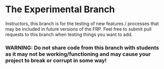 # The Experimental Branch
Instructors, this branch is for the testing of new features / processes that may be included in future versions of the FRP. Feel free to submit pull requests
to this branch when testing things you want to add.

### WARNING: Do not share code from this branch with students as it may not be working/functioning and may cause your project to break or corrupt in some way!
